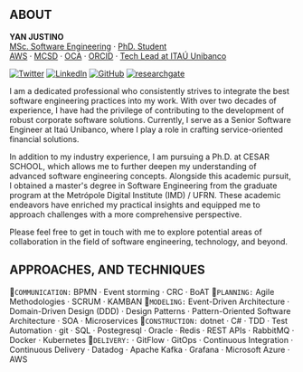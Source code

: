 ## ABOUT

**YAN JUSTINO**  
[MSc. Software Engineering](https://repositorio.ufrn.br/handle/123456789/26370) · [PhD. Student](https://www.cesar.school/doutorado-profissional-em-engenharia-de-software/)  
[AWS](https://www.youracclaim.com/users/yan-justino/badges) · [MCSD](https://www.youracclaim.com/users/yan-justino/badges) · [OCA](https://www.youracclaim.com/users/yan-justino/badges) · [ORCID](https://orcid.org/0000-0001-7248-716X)  · [Tech Lead at ITAÚ Unibanco]()  

[![Twitter](https://img.shields.io/badge/-@yanjustino-1ca0f1?&logoColor=white&logo=Twitter&style=flat-square&link=https://twitter.com/yanjustino)](https://twitter.com/yanjustino)
[![LinkedIn](https://img.shields.io/badge/-Yan%20Justino-blue?logo=LinkedIn&style=flat-square&link=https://www.linkedin.com/in/yanjustino/)](https://www.linkedin.com/in/yanjustino/)
[![GitHub](https://img.shields.io/badge/-yanjustino-black?logo=GitHub&style=flat-square&link=https://github.com/yanjustino?tab=repositories)](https://github.com/yanjustino?tab=repositories)
[![researchgate](https://img.shields.io/badge/-yanjustino-black?logo=researchgate&style=flat-square&link=https://www.researchgate.net/profile/Yan-Justino-2)](https://www.researchgate.net/profile/Yan-Justino-2)

I am a dedicated professional who consistently strives to integrate the best software engineering practices into my work. With over two decades of experience, I have had the privilege of contributing to the development of robust corporate software solutions. Currently, I serve as a Senior Software Engineer at Itaú Unibanco, where I play a role in crafting service-oriented financial solutions.

In addition to my industry experience, I am pursuing a Ph.D. at CESAR SCHOOL, which allows me to further deepen my understanding of advanced software engineering concepts. Alongside this academic pursuit, I obtained a master's degree in Software Engineering from the graduate program at the Metrópole Digital Institute (IMD) / UFRN. These academic endeavors have enriched my practical insights and equipped me to approach challenges with a more comprehensive perspective.

Please feel free to get in touch with me to explore potential areas of collaboration in the field of software engineering, technology, and beyond.

## APPROACHES, AND TECHNIQUES

:small_orange_diamond:`COMMUNICATION:` BPMN · Event storming · CRC · BoAT  :small_orange_diamond:`PLANNING:` Agile Methodologies · SCRUM · KAMBAN :small_orange_diamond:`MODELING:` Event-Driven Architecture · Domain-Driven Design (DDD) · Design Patterns · Pattern-Oriented Software Architecture · SOA · Microservices :small_orange_diamond:`CONSTRUCTION:` dotnet · C# · TDD · Test Automation · git ·  SQL ·  Postegresql · Oracle · Redis · REST APIs · RabbitMQ · Docker · Kubernetes :small_orange_diamond:`DELIVERY:` · GitFlow · GitOps · Continuous Integration · Continuous Delivery · Datadog · Apache Kafka ·  Grafana · Microsoft Azure · AWS 


<!--
**yanjustino/yanjustino** is a ✨ _special_ ✨ repository because its `README.md` (this file) appears on your GitHub profile.

Here are some ideas to get you started:

- 🔭 I’m currently working on ...
- 🌱 I’m currently learning ...
- 👯 I’m looking to collaborate on ...
- 🤔 I’m looking for help with ...
- 💬 Ask me about ...
- 📫 How to reach me: ...
- 😄 Pronouns: ...
- ⚡ Fun fact: ...
-->

